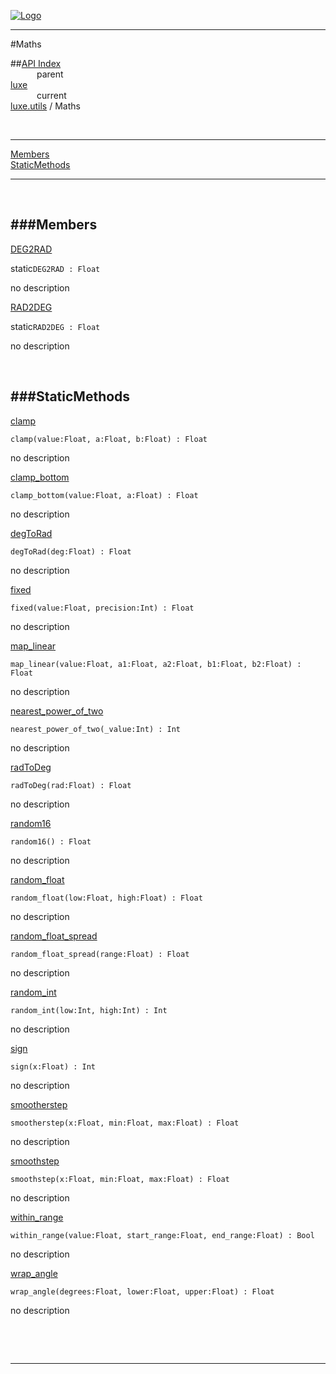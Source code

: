 
[![Logo](../../../images/logo.png)](../../../index.html)

---

#Maths


##[API Index](../../../api/index.html#luxe.utils)   
&emsp;&emsp;&emsp;parent    
[luxe](../)     
&emsp;&emsp;&emsp;current    
[luxe.utils](./) / Maths

<br/>

---


[Members](#Members)   
[StaticMethods](#StaticMethods)   


---

&nbsp;   

<a class="lift" name="Members" ></a>
###Members   
---
<a class="lift" name="DEG2RAD" href="#DEG2RAD">DEG2RAD</a>



<span class="inline-block static">static</span>`DEG2RAD : Float`

<span class="small_desc_flat"> no description </span>   

<a class="lift" name="RAD2DEG" href="#RAD2DEG">RAD2DEG</a>



<span class="inline-block static">static</span>`RAD2DEG : Float`

<span class="small_desc_flat"> no description </span>   

&nbsp;   

<a class="lift" name="StaticMethods" ></a>
###StaticMethods   
---
<a class="lift" name="clamp" href="#clamp">clamp</a>



`clamp(value:Float, a:Float, b:Float) : Float`

<span class="small_desc_flat"> no description </span>   

<a class="lift" name="clamp_bottom" href="#clamp_bottom">clamp_bottom</a>



`clamp_bottom(value:Float, a:Float) : Float`

<span class="small_desc_flat"> no description </span>   

<a class="lift" name="degToRad" href="#degToRad">degToRad</a>



`degToRad(deg:Float) : Float`

<span class="small_desc_flat"> no description </span>   

<a class="lift" name="fixed" href="#fixed">fixed</a>



`fixed(value:Float, precision:Int) : Float`

<span class="small_desc_flat"> no description </span>   

<a class="lift" name="map_linear" href="#map_linear">map_linear</a>



`map_linear(value:Float, a1:Float, a2:Float, b1:Float, b2:Float) : Float`

<span class="small_desc_flat"> no description </span>   

<a class="lift" name="nearest_power_of_two" href="#nearest_power_of_two">nearest_power_of_two</a>



`nearest_power_of_two(_value:Int) : Int`

<span class="small_desc_flat"> no description </span>   

<a class="lift" name="radToDeg" href="#radToDeg">radToDeg</a>



`radToDeg(rad:Float) : Float`

<span class="small_desc_flat"> no description </span>   

<a class="lift" name="random16" href="#random16">random16</a>



`random16() : Float`

<span class="small_desc_flat"> no description </span>   

<a class="lift" name="random_float" href="#random_float">random_float</a>



`random_float(low:Float, high:Float) : Float`

<span class="small_desc_flat"> no description </span>   

<a class="lift" name="random_float_spread" href="#random_float_spread">random_float_spread</a>



`random_float_spread(range:Float) : Float`

<span class="small_desc_flat"> no description </span>   

<a class="lift" name="random_int" href="#random_int">random_int</a>



`random_int(low:Int, high:Int) : Int`

<span class="small_desc_flat"> no description </span>   

<a class="lift" name="sign" href="#sign">sign</a>



`sign(x:Float) : Int`

<span class="small_desc_flat"> no description </span>   

<a class="lift" name="smootherstep" href="#smootherstep">smootherstep</a>



`smootherstep(x:Float, min:Float, max:Float) : Float`

<span class="small_desc_flat"> no description </span>   

<a class="lift" name="smoothstep" href="#smoothstep">smoothstep</a>



`smoothstep(x:Float, min:Float, max:Float) : Float`

<span class="small_desc_flat"> no description </span>   

<a class="lift" name="within_range" href="#within_range">within_range</a>



`within_range(value:Float, start_range:Float, end_range:Float) : Bool`

<span class="small_desc_flat"> no description </span>   

<a class="lift" name="wrap_angle" href="#wrap_angle">wrap_angle</a>



`wrap_angle(degrees:Float, lower:Float, upper:Float) : Float`

<span class="small_desc_flat"> no description </span>   

&nbsp;   



&nbsp;
&nbsp;
&nbsp;

---  


&nbsp;   
&nbsp;   